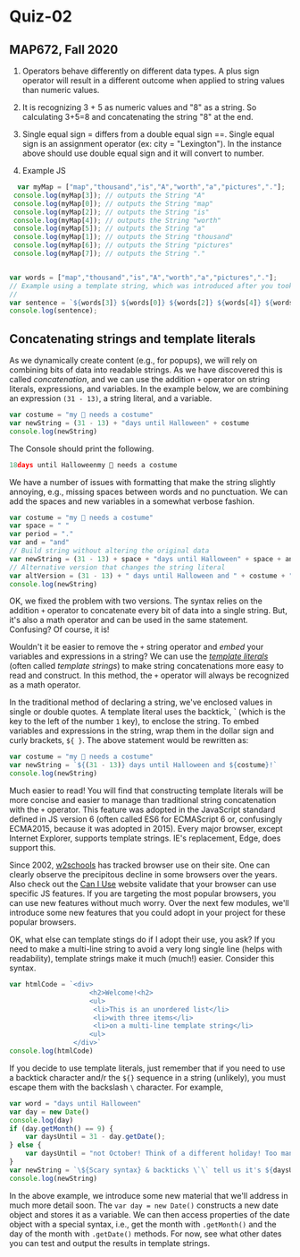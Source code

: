 # Quiz-02
## MAP672, Fall 2020
1. Operators behave differently on different data types. A plus sign operator will result in a different outcome when applied to string values than numeric values.

2. It is recognizing 3 + 5 as numeric values and "8" as a string. So calculating 3+5=8 and concatenating the string "8" at the end.

3. Single equal sign = differs from a double equal sign ==. Single equal sign is an assignment operator (ex: city = "Lexington"). In the instance above should use double equal sign and it will convert to number.

<!-- Also, a variable name cannot start with a number. -->

4.  Example JS

``` js
  var myMap = ["map","thousand","is","A","worth","a","pictures","."];
 console.log(myMap[3]); // outputs the String "A"
 console.log(myMap[0]); // outputs the String "map"
 console.log(myMap[2]); // outputs the String "is"
 console.log(myMap[4]); // outputs the String "worth"
 console.log(myMap[5]); // outputs the String "a"
 console.log(myMap[1]); // outputs the String "thousand"
 console.log(myMap[6]); // outputs the String "pictures"
 console.log(myMap[7]); // outputs the String "."


var words = ["map","thousand","is","A","worth","a","pictures","."];
// Example using a template string, which was introduced after you took the course.
// 
var sentence = `${words[3]} ${words[0]} ${words[2]} ${words[4]} ${words[5]} ${words[1]} ${words[6]}${words[7]}`;
console.log(sentence);

```


## Concatenating strings and template literals

As we dynamically create content (e.g., for popups), we will rely on combining bits of data into readable strings. As we have discovered this is called *concatenation*, and we can use the addition `+` operator on string literals, expressions, and variables. In the example below, we are combining an expression `(31 - 13)`, a string literal, and a variable.

```javascript
var costume = "my 🐩 needs a costume"
var newString = (31 - 13) + "days until Halloween" + costume
console.log(newString)
```

The Console should print the following.

```js
18days until Halloweenmy 🐩 needs a costume
```

We have a number of issues with formatting that make the string slightly annoying, e.g., missing spaces between words and no punctuation. We can add the spaces and new variables in a somewhat verbose fashion. 

```javascript
var costume = "my 🐩 needs a costume"
var space = " "
var period = "."
var and = "and"
// Build string without altering the original data
var newString = (31 - 13) + space + "days until Halloween" + space + and + space + costume + period
// Alternative version that changes the string literal
var altVersion = (31 - 13) + " days until Halloween and " + costume + "."
console.log(newString)
```

OK, we fixed the problem with two versions. The syntax relies on the addition `+` operator to concatenate every bit of data into a single string. But, it's also a math operator and can be used in the same statement. Confusing? Of course, it is! 

Wouldn't it be easier to remove the `+` string operator and *embed* your variables and expressions in a string? We can use the [*template literals*](https://developer.mozilla.org/en-US/docs/Web/JavaScript/Reference/Template_literals)  (often called *template strings*) to make string concatenations more easy to read and construct. In this method, the `+` operator will always be recognized as a math operator.

In the traditional method of declaring a string, we've enclosed values in single or double quotes. A template literal uses the backtick, \` (which is the key to the left of the number `1` key), to enclose the string. To embed variables and expressions in the string, wrap them in the dollar sign and curly brackets, `${ }`. The above statement would be rewritten as:

```javascript
var costume = "my 🐩 needs a costume"
var newString = `${(31 - 13)} days until Halloween and ${costume}!`
console.log(newString)
```

Much easier to read! You will find that constructing template literals will be more concise and easier to manage than traditional string concatenation with the `+` operator. This feature was adopted in the JavaScript standard defined in JS version 6 (often called ES6 for ECMAScript 6 or, confusingly ECMA2015, because it was adopted in 2015). Every major browser, except Internet Explorer, supports template strings. IE's replacement, Edge, does support this.

Since 2002, [w2schools](https://www.w3schools.com/browsers/) has tracked browser use on their site. One can clearly observe the precipitous decline in some browsers over the years. Also check out the [Can I Use](https://caniuse.com/#search=template%20strings) website validate that your browser can use specific JS features. If you are targeting the most popular browsers, you can use new features without much worry. Over the next few modules, we'll introduce some new features that you could adopt in your project for these popular browsers. 

OK, what else can template stings do if I adopt their use, you ask? If you need to make a multi-line string to avoid a very long single line (helps with readability), template strings make it much (much!) easier. Consider this syntax.

```js
var htmlCode = `<div>
                    <h2>Welcome!<h2>
                    <ul>
                     <li>This is an unordered list</li>
                     <li>with three items</li>
                     <li>on a multi-line template string</li>
                    <ul>
                </div>`
console.log(htmlCode)
```

If you decide to use template literals, just remember that if you need to use a backtick character and/r the `${}` sequence in a string (unlikely), you must escape them with the backslash `\` character. For example,

```javascript
var word = "days until Halloween"
var day = new Date()
console.log(day)
if (day.getMonth() == 9) {
    var daysUntil = 31 - day.getDate();
} else {
    var daysUntil = "not October! Think of a different holiday! Too many"
}
var newString = `\${Scary syntax} & backticks \`\` tell us it's ${daysUntil} ${word}.`
console.log(newString)
```

In the above example, we introduce some new material that we'll address in much more detail soon. The `var day = new Date()` constructs a new date object and stores it as a variable. We can then access properties of the date object with a special syntax, i.e., get the month with `.getMonth()` and the day of the month with `.getDate()` methods. For now, see what other dates you can test and output the results in template strings.